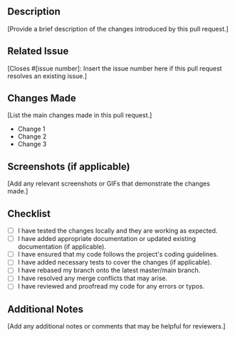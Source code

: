 ## Description
[Provide a brief description of the changes introduced by this pull request.]

## Related Issue
[Closes #[issue number]: Insert the issue number here if this pull request resolves an existing issue.]

## Changes Made
[List the main changes made in this pull request.]

- Change 1
- Change 2
- Change 3

## Screenshots (if applicable)
[Add any relevant screenshots or GIFs that demonstrate the changes made.]

## Checklist
- [ ] I have tested the changes locally and they are working as expected.
- [ ] I have added appropriate documentation or updated existing documentation (if applicable).
- [ ] I have ensured that my code follows the project's coding guidelines.
- [ ] I have added necessary tests to cover the changes (if applicable).
- [ ] I have rebased my branch onto the latest master/main branch.
- [ ] I have resolved any merge conflicts that may arise.
- [ ] I have reviewed and proofread my code for any errors or typos.

## Additional Notes
[Add any additional notes or comments that may be helpful for reviewers.]

